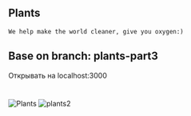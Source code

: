 ## Plants
`We help make the world cleaner, give you oxygen:)`

## Base on branch: plants-part3
  Открывать на localhost:3000

#
![Plants](https://github.com/StepVn/Plants/assets/114872044/a73b6b7d-0f98-4e50-b58a-6d633bd94637)
![plants2](https://github.com/StepVn/Plants/assets/114872044/c021a04a-5634-42cb-88c7-8a5c14ddc015)
